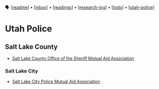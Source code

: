 🗣 [[readme]] • [[inbox]] • [[readings]] • [[research-log]] • [[todo]] • [[utah-police]]

# Utah Police

## Salt Lake County

- [Salt Lake County Office of the Sheriff Mutual Aid Association](https://www.facebook.com/groups/2074032199360553/)

### Salt Lake City

- [Salt Lake City Police Mutual Aid Association](https://www.facebook.com/groups/181961930597/)

[//begin]: # "Autogenerated link references for markdown compatibility"
[inbox]: inbox "Inbox"
[readme]: readme "babel 🗣"
[research-log]: research-log "Research Log: 2017-"
[todo]: todo "Todo"
[utah-police]: utah-police "Utah Police"
[readings]: readings "readings"
[//end]: # "Autogenerated link references"
